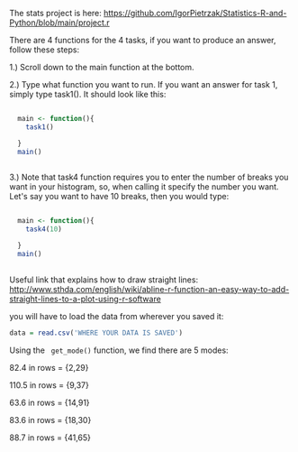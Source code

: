 The stats project is here: https://github.com/IgorPietrzak/Statistics-R-and-Python/blob/main/project.r

There are 4 functions for the 4 tasks, if you want to produce an answer, follow these steps:

1.) Scroll down to the main function at the bottom.

2.) Type what function you want to run. If you want an answer for task 1, simply type task1(). It should look like this:

```R

  main <- function(){
    task1()

  }
  main()
  
```


      
     
    
3.) Note that task4 function requires you to enter the number of breaks you want in your histogram, so, when calling it specify the number you want. Let's say you want to have 10 breaks, then you would type:


```R

  main <- function(){
    task4(10)

  }
  main()
  
```
Useful link that explains how to draw straight lines: http://www.sthda.com/english/wiki/abline-r-function-an-easy-way-to-add-straight-lines-to-a-plot-using-r-software

you will have to load the data from wherever you saved it:

```R
data = read.csv('WHERE YOUR DATA IS SAVED')
```
Using the ``` get_mode()``` function, we find there are 5 modes: 

82.4 in rows = {2,29}

110.5 in rows = {9,37}

63.6 in rows = {14,91}

83.6 in rows = {18,30}

88.7 in rows = {41,65}

